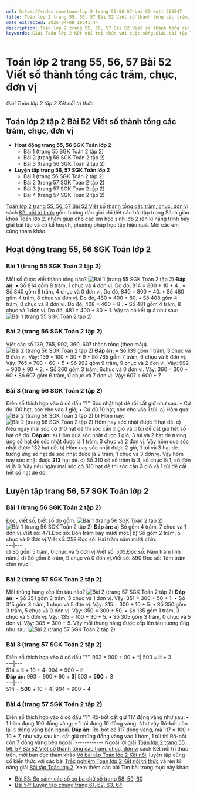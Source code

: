 ```yaml
---
url: https://vndoc.com/toan-lop-2-trang-55-56-57-bai-52-kntt-266547
title: Toán lớp 2 trang 55, 56, 57 Bài 52 Viết số thành tổng các trăm, chục, đơn vị - Giải Toán lớp 2 tập 2 Kết nối tri thức - VnDoc.com
date_extracted: 2025-04-08 19:41:44
description: Toán lớp 2 trang 55, 56, 57 Bài 52 Viết số thành tổng các trăm, chục, đơn vị Kết nối tri thức được biên soạn bám sát chương trình sách giáo khoa, giúp cho các em học sinh tham khảo, ôn tập, củng cố kỹ năng giải Toán 2.
keywords: Giải Toán lớp 2 Kết nối tri thức với cuộc sống,Giải bài tập Toán lớp 2 Kết nối tri thức,Toán lớp 2,Giải Toán lớp 2,Toán 2,giải Toán 2,bài tập toán lớp 2,toan lop 2,toán lớp 2 tập 2,toán 2 tập 2,giải bài tập toán lớp 2,bài toán lớp 2,Toán lớp 2 trang 55 tập 2,Toán lớp 2 trang 56 tập 2,toán lớp 2 trang 57,Toán lớp 2 trang 55 SGK,Toán lớp 2 bài 51,Toán lớp 2 Viết số thành tổng các trăm chục đơn vị,Viết số thành tổng các trăm chục đơn vị Kết nối tri thức
---
```


# Toán lớp 2 trang 55, 56, 57 Bài 52 Viết số thành tổng các trăm, chục, đơn vị
 _Giải Toán lớp 2 tập 2 Kết nối tri thức_
## **Toán lớp 2 tập 2 Bài 52 Viết số thành tổng các trăm, chục, đơn vị**
  * **Hoạt động trang 55, 56 SGK Toán lớp 2**
    * Bài 1 \(trang 55 SGK Toán 2 tập 2\)
    * Bài 2 \(trang 56 SGK Toán 2 tập 2\)
    * Bài 3 \(trang 56 SGK Toán 2 tập 2\)
  * **Luyện tập trang 56, 57 SGK Toán lớp 2**
    * Bài 1 \(trang 56 SGK Toán 2 tập 2\)
    * Bài 2 \(trang 57 SGK Toán 2 tập 2\)
    * Bài 3 \(trang 57 SGK Toán 2 tập 2\)
    * Bài 4 \(trang 57 SGK Toán 2 tập 2\)

[Toán lớp 2 trang 55, 56, 57 Bài 52 Viết số thành tổng các trăm, chục, đơn vị](<https://vndoc.com/toan-lop-2-trang-55-56-57-bai-52-kntt-266547>) sách [Kết nối tri thức](<https://vndoc.com/bo-sach-giao-khoa-lop-2-sach-ket-noi-227401>) gồm hướng dẫn giải chi tiết các bài tập trong  Sách giáo khoa [Toán lớp 2](<https://vndoc.com/toan-lop2> "Toán lớp 2"), nhằm giúp cho các em học sinh [lớp 2](<https://vndoc.com/tai-lieu-hoc-tap-lop2>) rèn kĩ năng trình bày giải bài tập và có kế hoạch, phương pháp học tập hiệu quả. Mời các em cùng tham khảo.
## **Hoạt động trang 55, 56 SGK Toán lớp 2**
### Bài 1 \(trang 55 SGK Toán 2 tập 2\)
Mỗi số được viết thành tổng nào?
![Bài 1 \(trang 55 SGK Toán 2 tập 2\)](https://i.vdoc.vn/data/image/2022/05/27/toan-2-30.jpg)
**Đáp án:**
• Số 814 gồm 8 trăm, 1 chục và 4 đơn vị.
Do đó, 814 = 800 + 10 + 4 .
• Số 840 gồm 8 trăm, 4 chục và 0 đơn vị.
Do đó, 840 = 800 + 40.
• Số 480 gồm 4 trăm, 8 chục và đơn vị.
Do đó, 480 = 400 + 80.
• Số 408 gồm 4 trăm, 0 chục và 8 đơn vị.
Do đó, 408 = 400 + 8 .
• Số 481 gồm 4 trăm, 8 chục và 1 đơn vị.
Do đó, 481 = 400 + 80 + 1.
Vậy ta có kết quả như sau:
![Bài 1 \(trang 55 SGK Toán 2 tập 2\)](https://i.vdoc.vn/data/image/2022/05/27/toan-2-31.jpg)
### Bài 2 \(trang 56 SGK Toán 2 tập 2\)
Viết các số 139, 765, 992, 360, 607 thành tổng \(theo mẫu\).
![Bài 2 \(trang 56 SGK Toán 2 tập 2\)](https://i.vdoc.vn/data/image/2022/05/27/toan-2-33.jpg)
**Đáp án:**
• Số 139 gồm 1 trăm, 3 chục và 9 đơn vị.
Vậy: 139 = 100 + 30 + 9
• Số 765 gồm 7 trăm, 6 chục và 5 đơn vị.
Vậy: 765 = 700 + 60 + 5
• Số 992 gồm 9 trăm, 9 chục và 2 đơn vị.
Vậy: 992 = 900 + 90 + 2.
• Số 360 gồm 3 trăm, 6chục và 0 đơn vị.
Vậy: 360 = 300 + 60
• Số 607 gồm 6 trăm, 0 chục và 7 đơn vị.
Vậy: 607 = 600 + 7
### Bài 3 \(trang 56 SGK Toán 2 tập 2\)
Điền số thích hợp vào ô có dấu “?”.
Sóc nhặt hạt dẻ rồi cất giữ như sau:
• Cứ đủ 100 hạt, sóc cho vào 1 giỏ;
• Cứ đủ 10 hạt, sóc cho vào 1 túi.
a\) Hôm qua:
![Bài 2 \(trang 56 SGK Toán 2 tập 2\)](https://i.vdoc.vn/data/image/2022/05/27/toan-2-34.jpg)
b\) Hôm nay:
![Bài 2 \(trang 56 SGK Toán 2 tập 2\)](https://i.vdoc.vn/data/image/2022/05/27/toan-2-35.jpg)
Hôm nay sóc nhặt được ⍰ hạt dẻ.
c\) Nếu ngày mai sóc có 310 hạt dẻ thì sóc cần ⍰ giỏ và ⍰ túi để cất giữ hết số hạt dẻ đó.
**Đáp án:**
a\) Hôm qua sóc nhặt được 1 giỏ, 3 túi và 2 hạt dẻ tương ứng số hạt dẻ sóc nhặt được là 1 trăm, 3 chục và 2 đơn vị.
Vậy hôm qua sóc nhặt được 132 hạt dẻ.
b\) Hôm nay sóc nhặt được 2 giỏ, 1 túi và 3 hạt dẻ tương ứng số hạt dẻ sóc nhặt được là 2 trăm, 1 chục và 3 đơn vị.
Vậy hôm nay sóc nhặt được **213** hạt dẻ.
c\) Số 310 có số trăm là 3, số chục là 1, số đơn vị là 0.
Vậy nếu ngày mai sóc có 310 hạt dẻ thì sóc cần **3** giỏ và **1** túi để cất hết số hạt dẻ đó.
## **Luyện tập trang 56, 57 SGK Toán lớp 2**
### Bài 1 \(trang 56 SGK Toán 2 tập 2\)
Đọc, viết số, biết số đó gồm:
![Bài 1 \(trang 56 SGK Toán 2 tập 2\)](https://i.vdoc.vn/data/image/2022/05/27/toan-2-36.jpg)
![Bài 1 \(trang 56 SGK Toán 2 tập 2\)](https://i.vdoc.vn/data/image/2022/05/27/toan-2-37.jpg)
**Đáp án:**
a\) Số gồm 4 trăm, 7 chục và 1 đơn vị.Viết số: 471.Đọc số: Bốn trăm bảy mươi mốt.| b\) Số gồm 2 trăm, 5 chục và 9 đơn vị.Viết số: 259.Đọc số: Hai trăm năm mươi chín.  
---|---  
c\) Số gồm 5 trăm, 0 chục và 5 đơn vị.Viết số: 505.Đọc số: Năm trăm linh năm.| d\) Số gồm 8 trăm, 9 chục và 0 đơn vị.Viết số: 890.Đọc số: Tám trăm chín mươi.  
### Bài 2 \(trang 57 SGK Toán 2 tập 2\)
Mỗi thùng hàng xếp lên tàu nào?
![Bài 2 \(trang 57 SGK Toán 2 tập 2\)](https://i.vdoc.vn/data/image/2022/05/27/toan-2-38.jpg)
**Đáp án:**
• Số 351 gồm 3 trăm, 5 chục và 1 đơn vị.
Vậy: 351 = 300 + 50 + 1.
• Số 315 gồm 3 trăm, 1 chục và 5 đơn vị.
Vậy: 315 = 300 + 10 + 5.
• Số 350 gồm 3 trăm, 5 chục và 0 đơn vị.
Vậy: 350 = 300 + 50.
• Số 135 gồm 1 trăm, 3 chục và 5 đơn vị.
Vậy: 135 = 100 + 30 + 5.
• Số 305 gồm 3 trăm, 0 chục và 5 đơn vị.
Vậy: 305 = 300 + 5.
Vậy mỗi thùng hàng được xếp lên tàu tương ứng như sau:
![Bài 2 \(trang 57 SGK Toán 2 tập 2\)](https://i.vdoc.vn/data/image/2022/05/27/toan-2-39.jpg)
### Bài 3 \(trang 57 SGK Toán 2 tập 2\)
Điền số thích hợp vào ô có dấu “?”.
993 = 900 + 90 + ⍰| 503 = ⍰ + 3  
---|---  
514 = ⍰ + 10 + 4| 904 = 900 + ⍰  
**Đáp án:**
993 = 900 + 90 + **3**|  503 = **500** \+ 3  
---|---  
514 = **500** \+ 10 + 4| 904 = 900 + **4**  
### Bài 4 \(trang 57 SGK Toán 2 tập 2\)
Điền số thích hợp vào ô có dấu “?”.
Rô-bốt cất giữ 117 đồng vàng như sau:
• 1 hòm đựng 100 đồng vàng;
• 1 túi đựng 10 đồng vàng.
Như vậy Rô-bốt còn lại ⍰ đồng vàng bên ngoài.
**Đáp án:**
Rô-bốt có 117 đồng vàng, mà 117 = 100 + 10 + 7, như vậy sau khi cất giữ những đồng vàng vào 1 hòm, 1 túi thì Rô-bốt còn 7 đồng vàng bên ngoài.
\------------
Ngoài lời giải [Toán lớp 2 trang 55, 56, 57 Bài 52 Viết số thành tổng các trăm, chục, đơn vị](<https://vndoc.com/toan-lop-2-trang-55-56-57-bai-52-kntt-266547>) sách Kết nối tri thức trên, mời bạn đọc tham khảo [Vở bài tập Toán lớp 2 Kết nối](<https://vndoc.com/vo-bai-tap-toan2> "Vở bài tập Toán lớp 2 Kết nối"), luyện tập củng cố kiến thức với các bài [Trắc nghiệm Toán lớp 2 Kết nối tri thức](<https://vndoc.com/trac-nghiem-toan-lop-2-ket-noi-tri-thuc> "Trắc nghiệm Toán lớp 2 Kết nối tri thức") và rèn kĩ năng giải [Bài tập Toán lớp 2](<https://vndoc.com/bai-tap-toan-lop2> "Bài tập Toán lớp 2").
Xem thêm các bài Tìm bài trong mục này khác:
  * [Bài 53: So sánh các số có ba chữ số trang 58, 59, 60](</toan-lop-2-trang-58-59-60-bai-53-so-sanh-cac-so-co-ba-chu-so-266548>)
  * [Bài 54: Luyện tập chung trang 61, 62, 63, 64](</toan-lop-2-trang-61-62-63-64-bai-54-kntt-266551>)


